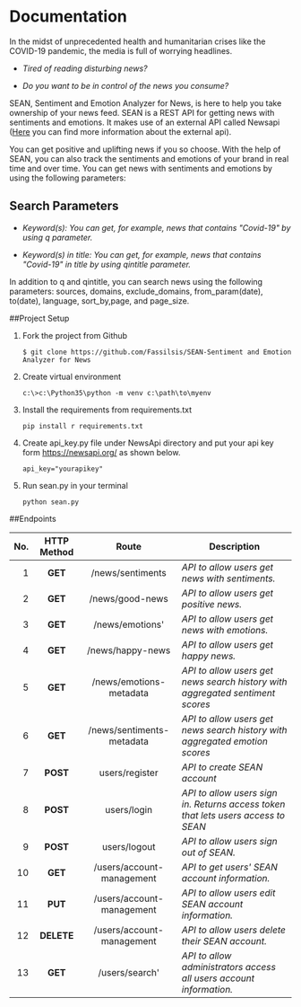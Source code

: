 # Documentation
In the midst of unprecedented health and humanitarian crises like the COVID-19 pandemic, the media is full of worrying headlines.

+ _Tired of reading disturbing news?_

+ _Do you want to be in control of the news you consume?_

SEAN, Sentiment and Emotion Analyzer for News, is here to help you take ownership of your news feed. SEAN is a REST API for getting news with sentiments and emotions. It makes use of an external API called Newsapi ([Here](https://newsapi.org/) you can find more information about the external api).

You can get positive and uplifting news if you so choose. With the help of SEAN, you can also track the sentiments and emotions of your brand in real time and over time. You can get news with sentiments and emotions by using the following parameters:

## Search Parameters

+ _Keyword(s): You can get, for example, news that contains "Covid-19" by using q parameter._

+ _Keyword(s) in title: You can get, for example, news that contains "Covid-19" in title by using qintitle parameter._


In addition to q and qintitle, you can search news using the following parameters: sources, domains, exclude_domains, from_param(date), to(date), language, sort_by,page, and page_size.

##Project Setup

1. Fork the project from Github
    ~~~
    $ git clone https://github.com/Fassilsis/SEAN-Sentiment and Emotion Analyzer for News
    ~~~
2. Create virtual environment
    ~~~
    c:\>c:\Python35\python -m venv c:\path\to\myenv
    ~~~
3. Install the requirements from requirements.txt
    ~~~
    pip install r requirements.txt
    ~~~
4. Create api_key.py file under NewsApi directory and put your api key form https://newsapi.org/ as shown below.
    ~~~
    api_key="yourapikey"
    ~~~   
   
4. Run sean.py in your terminal
    ~~~
    python sean.py
    ~~~

##Endpoints


**No.** | **HTTP Method**   | **Route** | **Description**
---:|:---:|:---:| ---
1 |**GET** | /news/sentiments | _API to allow users get news with sentiments._
2 |**GET** | /news/good-news | _API to allow users get positive news._
3 |**GET** | /news/emotions' | _API to allow users get news with emotions._
4 |**GET** | /news/happy-news | _API to allow users get happy news._
5 |**GET** | /news/emotions-metadata| _API to allow users get news search history with aggregated sentiment scores_
6 |**GET** | /news/sentiments-metadata| _API to allow users get news search history with aggregated emotion scores_
7 |**POST** | users/register | _API to create SEAN account_
8 |**POST** | users/login | _API to allow users sign in. Returns access token that lets users access to SEAN_
9 |**POST** | users/logout | _API to allow users sign out of SEAN._
10 |**GET** | /users/account-management | _API to get users' SEAN account information._
11 |**PUT** | /users/account-management | _API to allow users edit SEAN account information._
12 |**DELETE** | /users/account-management | _API to allow users delete their SEAN account._
13 |**GET** | /users/search'| _API to allow administrators access all users account information._
